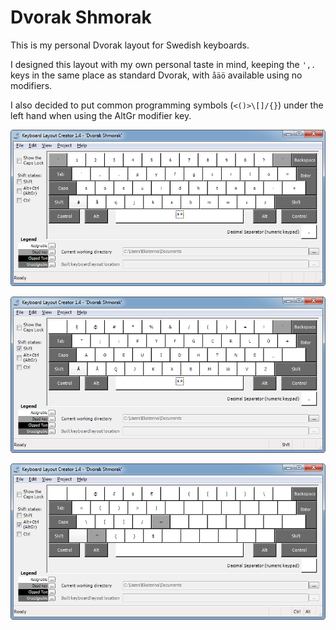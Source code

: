 # Dvorak Shmorak

This is my personal Dvorak layout for Swedish keyboards.

I designed this layout with my own personal taste in mind, keeping the `',.` keys in the same place as standard Dvorak, with `åäö` available using no modifiers.

I also decided to put common programming symbols (`<()>\[]/{}`) under the left hand when using the AltGr modifier key.

![Unmodified state](https://github.com/denizdogan/dvorak-shmorak/blob/master/img/unmodified.png)

![Shift state](https://github.com/denizdogan/dvorak-shmorak/blob/master/img/shift.png)

![AltGr state](https://github.com/denizdogan/dvorak-shmorak/blob/master/img/altgr.png)
